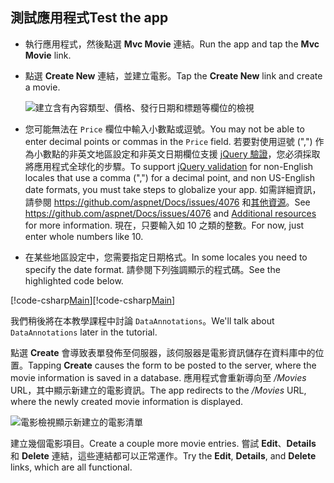 
## <a name="test-the-app"></a><span data-ttu-id="6b684-101">測試應用程式</span><span class="sxs-lookup"><span data-stu-id="6b684-101">Test the app</span></span>

* <span data-ttu-id="6b684-102">執行應用程式，然後點選 **Mvc Movie** 連結。</span><span class="sxs-lookup"><span data-stu-id="6b684-102">Run the app and tap the **Mvc Movie** link.</span></span>
* <span data-ttu-id="6b684-103">點選 **Create New** 連結，並建立電影。</span><span class="sxs-lookup"><span data-stu-id="6b684-103">Tap the **Create New** link and create a movie.</span></span>

  ![建立含有內容類型、價格、發行日期和標題等欄位的檢視](../../tutorials/first-mvc-app/adding-model/_static/movies.png)

* <span data-ttu-id="6b684-105">您可能無法在 `Price` 欄位中輸入小數點或逗號。</span><span class="sxs-lookup"><span data-stu-id="6b684-105">You may not be able to enter decimal points or commas in the `Price` field.</span></span> <span data-ttu-id="6b684-106">若要對使用逗號 (",") 作為小數點的非英文地區設定和非英文日期欄位支援 [jQuery 驗證](https://jqueryvalidation.org/)，您必須採取將應用程式全球化的步驟。</span><span class="sxs-lookup"><span data-stu-id="6b684-106">To support [jQuery validation](https://jqueryvalidation.org/) for non-English locales that use a comma (",") for a decimal point, and non US-English date formats, you must take steps to globalize your app.</span></span> <span data-ttu-id="6b684-107">如需詳細資訊，請參閱 https://github.com/aspnet/Docs/issues/4076 和[其他資源](#additional-resources)。</span><span class="sxs-lookup"><span data-stu-id="6b684-107">See https://github.com/aspnet/Docs/issues/4076 and [Additional resources](#additional-resources) for more information.</span></span> <span data-ttu-id="6b684-108">現在，只要輸入如 10 之類的整數。</span><span class="sxs-lookup"><span data-stu-id="6b684-108">For now, just enter whole numbers like 10.</span></span>

<a name="displayformatdatelocal"></a>

* <span data-ttu-id="6b684-109">在某些地區設定中，您需要指定日期格式。</span><span class="sxs-lookup"><span data-stu-id="6b684-109">In some locales you need to specify the date format.</span></span> <span data-ttu-id="6b684-110">請參閱下列強調顯示的程式碼。</span><span class="sxs-lookup"><span data-stu-id="6b684-110">See the highlighted code below.</span></span>

<span data-ttu-id="6b684-111">[!code-csharp[Main](../../tutorials/first-mvc-app/start-mvc/sample/MvcMovie/Models/MovieDateFormat.cs?name=snippet_1&highlight=2,10)]</span><span class="sxs-lookup"><span data-stu-id="6b684-111">[!code-csharp[Main](../../tutorials/first-mvc-app/start-mvc/sample/MvcMovie/Models/MovieDateFormat.cs?name=snippet_1&highlight=2,10)]</span></span>

<span data-ttu-id="6b684-112">我們稍後將在本教學課程中討論 `DataAnnotations`。</span><span class="sxs-lookup"><span data-stu-id="6b684-112">We'll talk about `DataAnnotations` later in the tutorial.</span></span>

<span data-ttu-id="6b684-113">點選 **Create** 會導致表單發佈至伺服器，該伺服器是電影資訊儲存在資料庫中的位置。</span><span class="sxs-lookup"><span data-stu-id="6b684-113">Tapping **Create** causes the form to be posted to the server, where the movie information is saved in a database.</span></span> <span data-ttu-id="6b684-114">應用程式會重新導向至 */Movies* URL，其中顯示新建立的電影資訊。</span><span class="sxs-lookup"><span data-stu-id="6b684-114">The app redirects to the */Movies* URL, where the newly created movie information is displayed.</span></span>

![電影檢視顯示新建立的電影清單](../../tutorials/first-mvc-app/adding-model/_static/h.png)

<span data-ttu-id="6b684-116">建立幾個電影項目。</span><span class="sxs-lookup"><span data-stu-id="6b684-116">Create a couple more movie entries.</span></span> <span data-ttu-id="6b684-117">嘗試 **Edit**、**Details** 和 **Delete** 連結，這些連結都可以正常運作。</span><span class="sxs-lookup"><span data-stu-id="6b684-117">Try the **Edit**, **Details**, and **Delete** links, which are all functional.</span></span>
